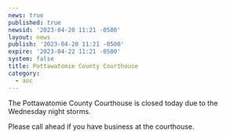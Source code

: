 ```yaml
---
news: true
published: true
newsid: '2023-04-20 11:21 -0500'
layout: news
publish: '2023-04-20 11:21 -0500'
expire: '2023-04-22 11:21 -0500'
system: false
title: Pottawatomie County Courthouse
category:
  - aoc
---
```

The Pottawatomie County Courthouse is closed today due to the Wednesday night storms.  

Please call ahead if you have business at the courthouse.